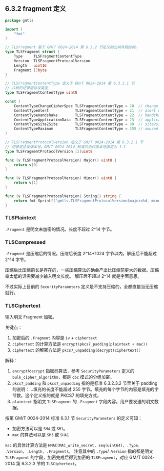 ## 6.3.2 fragment 定义

```go
package gmtls

import (
	"fmt"
)

// TLSFragment 基于 GM/T 0024-2014 第 6.3.2 节定义的公共片段结构。
type TLSFragment struct {
	Type     TLSFragmentContentType
	Version  TLSFragmentProtocolVersion
	Length   uint16
	Fragment []byte
}

// TLSFragmentContentType 定义于 GM/T 0024-2014 第 6.3.2.1 节
// 片段的记录层协议类型
type TLSFragmentContentType uint8

const (
	ContentTypeChangeCipherSpec TLSFragmentContentType = 20  // change_cipher_spec
	ContentTypeAlert            TLSFragmentContentType = 21  // alert defined
	ContentTypeHandshake        TLSFragmentContentType = 22  // handshake
	ContentTypeApplicationData  TLSFragmentContentType = 23  // application_data
	ContentTypeSite2Site        TLSFragmentContentType = 80  // site2site
	ContentTypeMaximum          TLSFragmentContentType = 255 // unused
)

// TLSFragmentProtocolVersion 定义于 GM/T 0024-2014 第 6.3.2.1 节
// 记录层协议版本号，GM/T 0024-2014 标准的协议版本号固定为 1.1
type TLSFragmentProtocolVersion [2]uint8

func (v TLSFragmentProtocolVersion) Major() uint8 {
	return v[0]
}

func (v TLSFragmentProtocolVersion) Minor() uint8 {
	return v[1]
}

func (v TLSFragmentProtocolVersion) String() string {
	return fmt.Sprintf("gmtls.TLSFragmentProtocolVersion(major=%d, minor=%d)", v[0], v[1])
}
```

### TLSPlaintext

`.Fragment` 是明文未加密的情况。长度不超过 2^14 字节。

### TLSCompressed

`.Fragment` 是压缩后的情况。压缩后长度 2^14+1024 字节以内，解压后不能超过 2^14 字节。

压缩后比压缩前长是存在的，一些压缩算法的确会产出比压缩前更大的数据。压缩率太低的话需要减少输入明文长度。
解压后不超过 2^14 就是字面意思。

不过实际上目前的 `SecurityParameters` 定义是不支持压缩的，全都直接当无压缩就行。

### TLSCiphertext

输入明文 Fragment 加密。

关键点：

1. 加密后的 `.Fragment` 内容是 `iv` + `ciphertext`
2. `ciphertext` 的计算方法是 `encrypt(pkcs7_padding(plaintext + mac))`
3. `ciphertext` 的解密方法是 `pkcs7_unpadding(decrypt(ciphertext))`

解释：

1. `encrypt`/`decrypt` 指密码算法，参考 `SecurityParameters` 定义的 `bulk_cipher_algorithm`，都是 `cbc` 模式的分组加密。
2. `pkcs7_padding` 和 `pkcs7_unpadding` 指的是标准 6.3.2.3.2 节里关于 padding 的说明：...填充的长度不能超过 255 字节。填充的每个字节的内容是填充的字节数。这个定义指的就是 PKCS7 的填充方式。
3. `plaintext` 指明文 `TLSFragment` 的 `.Fragment` 字段内容。用户要发送的明文数据。

按第 GM/T 0024-2014 标准 6.3.1 节 `SecurityParameters` 的定义可知： 

- 加密方法可以是 `SM4` 或 `SM1`。
- `mac` 的算法可以是 `SM3` 或 `SHA1`

`mac` 的具体计算方法是 `HMAC(MAC_write_secret, seq(uint64), .Type, .Version, .Length, .Fragment)`。
注意其中的 `.Type`/`.Version` 指的都是明文 `TLSFragment` 的字段，加密完成后得到加密的 `TLSFragment`，对应 GM/T 0024-2014 第 6.3.2.3 节的 `TLSCiphertext`。
